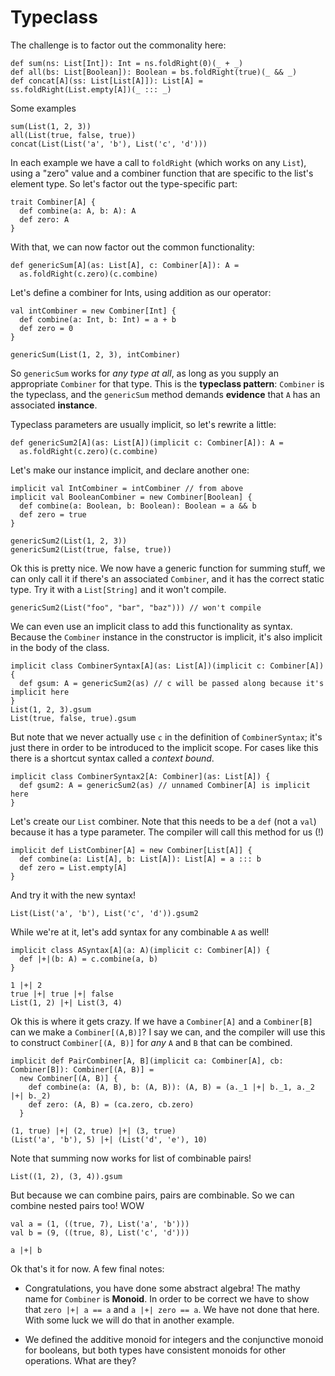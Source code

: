 Typeclass
=========

The challenge is to factor out the commonality here:

```tut
def sum(ns: List[Int]): Int = ns.foldRight(0)(_ + _)
def all(bs: List[Boolean]): Boolean = bs.foldRight(true)(_ && _)
def concat[A](ss: List[List[A]]): List[A] = ss.foldRight(List.empty[A])(_ ::: _)
```

Some examples

```tut
sum(List(1, 2, 3))
all(List(true, false, true))
concat(List(List('a', 'b'), List('c', 'd')))
```

In each example we have a call to `foldRight` (which works on any `List`), using a "zero" value and a combiner function that are specific to the list's element type. So let's factor out the type-specific part:

```tut
trait Combiner[A] {
  def combine(a: A, b: A): A
  def zero: A
}
```

With that, we can now factor out the common functionality:

```tut
def genericSum[A](as: List[A], c: Combiner[A]): A =
  as.foldRight(c.zero)(c.combine)
```

Let's define a combiner for Ints, using addition as our operator:

```tut
val intCombiner = new Combiner[Int] {
  def combine(a: Int, b: Int) = a + b
  def zero = 0
}

genericSum(List(1, 2, 3), intCombiner)
```

So `genericSum` works for _any type at all_, as long as you supply an appropriate `Combiner` for that type. This is the **typeclass pattern**: `Combiner` is the typeclass, and the `genericSum` method demands **evidence** that `A` has an associated **instance**.

Typeclass parameters are usually implicit, so let's rewrite a little:

```tut
def genericSum2[A](as: List[A])(implicit c: Combiner[A]): A =
  as.foldRight(c.zero)(c.combine)
```

Let's make our instance implicit, and declare another one:

```tut
implicit val IntCombiner = intCombiner // from above
implicit val BooleanCombiner = new Combiner[Boolean] {
  def combine(a: Boolean, b: Boolean): Boolean = a && b
  def zero = true
}

genericSum2(List(1, 2, 3))
genericSum2(List(true, false, true))
```

Ok this is pretty nice. We now have a generic function for summing stuff, we can only call it if there's an
associated `Combiner`, and it has the correct static type. Try it with a `List[String]` and it won't compile.


    genericSum2(List("foo", "bar", "baz"))) // won't compile

We can even use an implicit class to add this functionality as syntax. Because the `Combiner` instance in the constructor is implicit, it's also implicit in the body of the class.

```tut
implicit class CombinerSyntax[A](as: List[A])(implicit c: Combiner[A]) {
  def gsum: A = genericSum2(as) // c will be passed along because it's implicit here
}
List(1, 2, 3).gsum
List(true, false, true).gsum
```

But note that we never actually use `c` in the definition of `CombinerSyntax`; it's just there in order to be introduced to the implicit scope. For cases like this there is a shortcut syntax called a *context bound*.

```tut
implicit class CombinerSyntax2[A: Combiner](as: List[A]) {
  def gsum2: A = genericSum2(as) // unnamed Combiner[A] is implicit here
}
```

Let's create our `List` combiner. Note that this needs to be a `def` (not a `val`) because it has a type parameter. The compiler will call this method for us (!)

```tut
implicit def ListCombiner[A] = new Combiner[List[A]] {
  def combine(a: List[A], b: List[A]): List[A] = a ::: b
  def zero = List.empty[A]
}
```

And try it with the new syntax!

```tut
List(List('a', 'b'), List('c', 'd')).gsum2
```

While we're at it, let's add syntax for any combinable `A` as well!

```tut
implicit class ASyntax[A](a: A)(implicit c: Combiner[A]) {
  def |+|(b: A) = c.combine(a, b)
}

1 |+| 2
true |+| true |+| false
List(1, 2) |+| List(3, 4)
```

Ok this is where it gets crazy. If we have a `Combiner[A]` and a `Combiner[B]` can we make a `Combiner[(A,B)]`? I say we can, and the compiler will use this to construct `Combiner[(A, B)]` for _any_ `A` and `B` that can be combined.

```tut
implicit def PairCombiner[A, B](implicit ca: Combiner[A], cb: Combiner[B]): Combiner[(A, B)] =
  new Combiner[(A, B)] {
    def combine(a: (A, B), b: (A, B)): (A, B) = (a._1 |+| b._1, a._2 |+| b._2)
    def zero: (A, B) = (ca.zero, cb.zero)
  }

(1, true) |+| (2, true) |+| (3, true)
(List('a', 'b'), 5) |+| (List('d', 'e'), 10)
```

Note that summing now works for list of combinable pairs!

```tut
List((1, 2), (3, 4)).gsum
```

But because we can combine pairs, pairs are combinable. So we can combine nested pairs too!  WOW

```tut
val a = (1, ((true, 7), List('a', 'b')))
val b = (9, ((true, 8), List('c', 'd')))

a |+| b
```

Ok that's it for now. A few final notes:

* Congratulations, you have done some abstract algebra! The mathy name for `Combiner` is **Monoid**. In order to be correct we have to show that `zero |+| a == a` and `a |+| zero == a`. We have not done that here. With some luck we will do that in another example.

* We defined the additive monoid for integers and the conjunctive monoid for booleans, but both types have consistent monoids for other operations. What are they?

